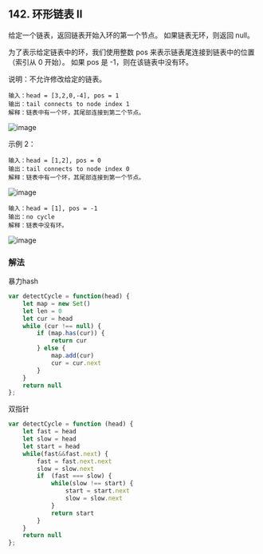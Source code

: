 ## 142. 环形链表 II
给定一个链表，返回链表开始入环的第一个节点。 如果链表无环，则返回 null。

为了表示给定链表中的环，我们使用整数 pos 来表示链表尾连接到链表中的位置（索引从 0 开始）。 如果 pos 是 -1，则在该链表中没有环。

说明：不允许修改给定的链表。

```
输入：head = [3,2,0,-4], pos = 1
输出：tail connects to node index 1
解释：链表中有一个环，其尾部连接到第二个节点。
```

![image](https://assets.leetcode-cn.com/aliyun-lc-upload/uploads/2018/12/07/circularlinkedlist.png)

示例 2：

```
输入：head = [1,2], pos = 0
输出：tail connects to node index 0
解释：链表中有一个环，其尾部连接到第一个节点。
```
![image](https://assets.leetcode-cn.com/aliyun-lc-upload/uploads/2018/12/07/circularlinkedlist_test2.png)


```
输入：head = [1], pos = -1
输出：no cycle
解释：链表中没有环。
```

![image](https://assets.leetcode-cn.com/aliyun-lc-upload/uploads/2018/12/07/circularlinkedlist_test3.png)

### 解法
暴力hash
```JavaScript
var detectCycle = function(head) {
    let map = new Set()
    let len = 0
    let cur = head
    while (cur !== null) {
        if (map.has(cur)) {
            return cur
        } else {
            map.add(cur)
            cur = cur.next
        }
    }
    return null
};
```
双指针
```javascript
var detectCycle = function (head) {
    let fast = head
    let slow = head
    let start = head
    while(fast&&fast.next) {
        fast = fast.next.next
        slow = slow.next
        if  (fast === slow) {
            while(slow !== start) {
                start = start.next
                slow = slow.next
            }
            return start
        }
    }
    return null
};

```